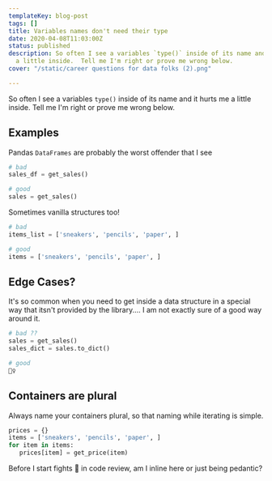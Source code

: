 ```yaml
---
templateKey: blog-post
tags: []
title: Variables names don't need their type
date: 2020-04-08T11:03:00Z
status: published
description: So often I see a variables `type()` inside of its name and it hurts me
  a little inside.  Tell me I'm right or prove me wrong below.
cover: "/static/career questions for data folks (2).png"

---
```

So often I see a variables `type()` inside of its name and it hurts me a little inside.  Tell me I'm right or prove me wrong below.

## Examples

Pandas `DataFrames` are probably the worst offender that I see

``` python
# bad
sales_df = get_sales()

# good
sales = get_sales()
```

Sometimes vanilla structures too!

``` python
# bad
items_list = ['sneakers', 'pencils', 'paper', ]

# good
items = ['sneakers', 'pencils', 'paper', ]
```

## Edge Cases?

It's so common when you need to get inside a data structure in a special way that itsn't provided by the library.... I am not exactly sure of a good way around it.

``` python
# bad ??
sales = get_sales()
sales_dict = sales.to_dict()

# good
🤷‍♀️
```

## Containers are plural

Always name your containers plural, so that naming while iterating is simple.

``` python
prices = {}
items = ['sneakers', 'pencils', 'paper', ]
for item in items:
   prices[item] = get_price(item)
```

Before I start fights 🥊 in code review, am I inline here or just being pedantic?
